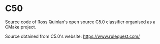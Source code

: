 # C50
Source code of Ross Quinlan's open source C5.0 classifier organised as a CMake project.

Source obtained from C5.0's website: https://www.rulequest.com/
